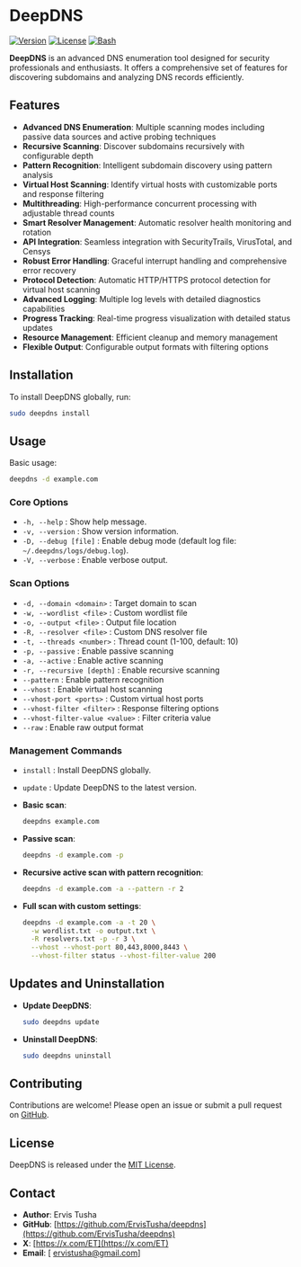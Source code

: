 # DeepDNS

[![Version](https://img.shields.io/badge/version-2.0.0-blue.svg)](https://github.com/ErvisTusha/deepdns/releases)
[![License](https://img.shields.io/badge/license-MIT-green.svg)](LICENSE)
[![Bash](https://img.shields.io/badge/bash-5.0%2B-orange.svg)](https://www.gnu.org/software/bash/)

**DeepDNS** is an advanced DNS enumeration tool designed for security professionals and enthusiasts. It offers a comprehensive set of features for discovering subdomains and analyzing DNS records efficiently.

## Features

- **Advanced DNS Enumeration**: Multiple scanning modes including passive data sources and active probing techniques
- **Recursive Scanning**: Discover subdomains recursively with configurable depth
- **Pattern Recognition**: Intelligent subdomain discovery using pattern analysis
- **Virtual Host Scanning**: Identify virtual hosts with customizable ports and response filtering
- **Multithreading**: High-performance concurrent processing with adjustable thread counts
- **Smart Resolver Management**: Automatic resolver health monitoring and rotation
- **API Integration**: Seamless integration with SecurityTrails, VirusTotal, and Censys
- **Robust Error Handling**: Graceful interrupt handling and comprehensive error recovery
- **Protocol Detection**: Automatic HTTP/HTTPS protocol detection for virtual host scanning
- **Advanced Logging**: Multiple log levels with detailed diagnostics capabilities
- **Progress Tracking**: Real-time progress visualization with detailed status updates
- **Resource Management**: Efficient cleanup and memory management
- **Flexible Output**: Configurable output formats with filtering options

## Installation

To install DeepDNS globally, run:

```bash
sudo deepdns install
```

## Usage

Basic usage:

```bash
deepdns -d example.com
```

### Core Options

- `-h, --help`               : Show help message.
- `-v, --version`            : Show version information.
- `-D, --debug [file]`       : Enable debug mode (default log file: `~/.deepdns/logs/debug.log`).
- `-V, --verbose`            : Enable verbose output.

### Scan Options

- `-d, --domain <domain>`         : Target domain to scan
- `-w, --wordlist <file>`         : Custom wordlist file
- `-o, --output <file>`           : Output file location
- `-R, --resolver <file>`         : Custom DNS resolver file
- `-t, --threads <number>`        : Thread count (1-100, default: 10)
- `-p, --passive`                 : Enable passive scanning
- `-a, --active`                  : Enable active scanning
- `-r, --recursive [depth]`       : Enable recursive scanning
- `--pattern`                     : Enable pattern recognition
- `--vhost`                       : Enable virtual host scanning
- `--vhost-port <ports>`          : Custom virtual host ports
- `--vhost-filter <filter>`       : Response filtering options
- `--vhost-filter-value <value>`  : Filter criteria value
- `--raw`                         : Enable raw output format

### Management Commands

- `install`     : Install DeepDNS globally.
- `update`      : Update DeepDNS to the latest version.
- **Basic scan**:

  ```bash
  deepdns example.com
  ```

- **Passive scan**:

  ```bash
  deepdns -d example.com -p
  ```

- **Recursive active scan with pattern recognition**:

  ```bash
  deepdns -d example.com -a --pattern -r 2
  ```

- **Full scan with custom settings**:

  ```bash
  deepdns -d example.com -a -t 20 \
    -w wordlist.txt -o output.txt \
    -R resolvers.txt -p -r 3 \
    --vhost --vhost-port 80,443,8000,8443 \
    --vhost-filter status --vhost-filter-value 200
  ```

## Updates and Uninstallation

- **Update DeepDNS**:

  ```bash
  sudo deepdns update
  ```

- **Uninstall DeepDNS**:

  ```bash
  sudo deepdns uninstall
  ```

## Contributing

Contributions are welcome! Please open an issue or submit a pull request on [GitHub](https://github.com/ErvisTusha/deepdns).

## License

DeepDNS is released under the [MIT License](LICENSE).

## Contact

- **Author**: Ervis Tusha
- **GitHub**: [https://github.com/ErvisTusha/deepdns](https://github.com/ErvisTusha/deepdns)
- **X**: [https://x.com/ET](https://x.com/ET)
- **Email**: [ ervistusha@gmail.com]